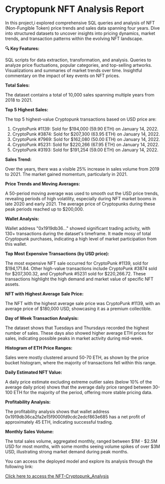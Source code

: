 # Cryptopunk NFT Analysis Report

In this project,i explored comprehensive SQL queries and analysis of NFT (Non-Fungible Token) price trends and sales data spanning four years. Dive into structured datasets to uncover insights into pricing dynamics, market trends, and transaction patterns within the evolving NFT landscape.

**🔍 Key Features:**

SQL scripts for data extraction, transformation, and analysis.
Queries to analyze price fluctuations, popular categories, and top-selling artworks.
Visualizations and summaries of market trends over time.
Insightful commentary on the impact of key events on NFT prices.

**Total Sales:**

The dataset contains a total of 10,000 sales spanning multiple years from 2018 to 2021.

**Top 5 Highest Sales:**

The top 5 highest-value Cryptopunk transactions based on USD price are:

1. CryptoPunk #1139: Sold for $194,000 (59.90 ETH) on January 14, 2022.
2. CryptoPunk #3874: Sold for $207,300 (63.95 ETH) on January 14, 2022.
3. CryptoPunk #7969: Sold for $162,080 (50.00 ETH) on January 14, 2022.
4. CryptoPunk #5231: Sold for $220,266 (67.95 ETH) on January 14, 2022.
5. CryptoPunk #3193: Sold for $191,254 (59.00 ETH) on January 14, 2022.

**Sales Trend:**

Over the years, there was a visible 25% increase in sales volume from 2019 to 2021. The market gained momentum, particularly in 2021.

**Price Trends and Moving Averages:**

A 50-period moving average was used to smooth out the USD price trends, revealing periods of high volatility, especially during NFT market booms in late 2020 and early 2021. The average price of Cryptopunks during these peak periods reached up to $200,000.

**Wallet Analysis:**

Wallet address "0x1919db36..." showed significant trading activity, with  130+ transactions during the dataset's timeframe. It made mosy of total Cryptopunk purchases, indicating a high level of market participation from this wallet.

**Top Most Expensive Transactions (by USD price):**

The most expensive NFT sale occurred for CryptoPunk #1139, sold for $194,171.84.
Other high-value transactions include CryptoPunk #3874 sold for $207,300.32, and CryptoPunk #5231 sold for $220,266.72.
These transactions highlight the high demand and market value of specific NFT assets.

**NFT with Highest Average Sale Price:**

The NFT with the highest average sale price was CryptoPunk #1139, with an average price of $180,000 USD, showcasing it as a premium collectible.

**Day of Week Transaction Analysis:**

The dataset shows that Tuesdays and Thursdays recorded the highest number of sales. These days also showed higher average ETH prices for sales, indicating possible peaks in market activity during mid-week.

**Histogram of ETH Price Ranges:**

Sales were mostly clustered around 50-70 ETH, as shown by the price bucket histogram, where the majority of transactions fell within this range.

**Daily Estimated NFT Value:**

A daily price estimate excluding extreme outlier sales (below 10% of the average daily price) shows that the average daily price ranged between 30-100 ETH for the majority of the period, offering more stable pricing data.

**Profitability Analysis:**

The profitability analysis shows that wallet address 0x1919db36ca2fa2e15f9000fd9cdc2edcf863e685 has a net profit of approximately 45 ETH, indicating successful trading.

**Monthly Sales Volume:**

The total sales volume, aggregated monthly, ranged between $1M - $2.5M USD for most months, with some months seeing volume spikes of over $3M USD, illustrating strong market demand during peak months.

You can access the deployed model and explore its analysis through the following link:

[Click here to access the NFT-Cryptopunk_Analysis](https://github.com/Deepanshu-analyst/NFT-Cryptopunk_Analysis)
